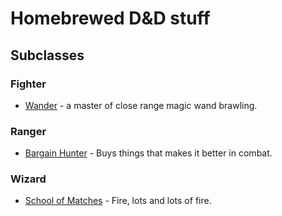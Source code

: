 Homebrewed D&D stuff
====================

Subclasses
----------

### Fighter

* [Wander](./subclass/fighter/wander.md) - a master of close range magic wand
  brawling.

### Ranger

* [Bargain Hunter](./subclasses/ranger/bargain-hunter.md) - Buys things that
  makes it better in combat.

### Wizard

* [School of Matches](./subclasses/wizard/school-of-matches.md) - Fire, lots
  and lots of fire.
